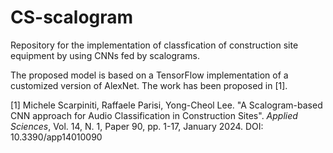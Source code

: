# CS-scalogram
Repository for the implementation of classfication of construction site equipment by using CNNs fed by scalograms.

The proposed model is based on a TensorFlow implementation of a customized version of AlexNet. The work has been proposed in [1].


[1] Michele Scarpiniti, Raffaele Parisi, Yong-Cheol Lee. "A Scalogram-based CNN approach for Audio Classification in Construction Sites". *Applied Sciences*, Vol. 14, N. 1, Paper 90, pp. 1-17, January 2024. DOI: 10.3390/app14010090

